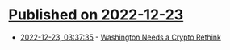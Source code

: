 # [Published on 2022-12-23](index.md)

* [2022-12-23, 03:37:35](https://news.ycombinator.com/item?id=34102099) - [Washington Needs a Crypto Rethink](https://www.newyorker.com/news/our-columnists/washington-needs-a-crypto-rethink)

